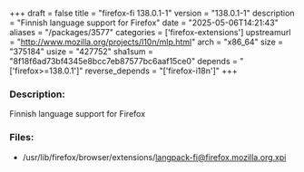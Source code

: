+++
draft = false
title = "firefox-fi 138.0.1-1"
version = "138.0.1-1"
description = "Finnish language support for Firefox"
date = "2025-05-06T14:21:43"
aliases = "/packages/3577"
categories = ['firefox-extensions']
upstreamurl = "http://www.mozilla.org/projects/l10n/mlp.html"
arch = "x86_64"
size = "375184"
usize = "427752"
sha1sum = "8f18f6ad73bf4345e8bcc7eb87577bc6aaf15ce0"
depends = "['firefox>=138.0.1']"
reverse_depends = "['firefox-i18n']"
+++
### Description: 
Finnish language support for Firefox

### Files: 
* /usr/lib/firefox/browser/extensions/langpack-fi@firefox.mozilla.org.xpi
